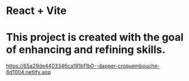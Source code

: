 # React + Vite
# This project is created with the goal of enhancing and refining skills. 
https://65a29de4403346ca191bf1b0--dapper-croquembouche-8d1004.netlify.app
